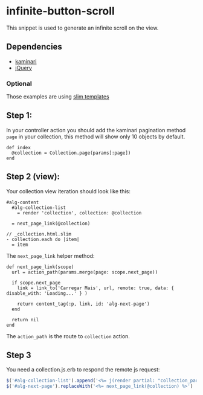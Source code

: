 # infinite-button-scroll

This snippet is used to generate an infinite scroll on the view.

## Dependencies

- [kaminari](https://github.com/amatsuda/kaminari)
- [jQuery](http://jquery.com/)

### Optional

Those examples are using [slim templates](http://slim-lang.com/)

## Step 1:

In your controller action you should add the kaminari pagination method `page` in your collection, this method will show only 10 objects by default.

```slim
def index
  @collection = Collection.page(params[:page])
end
```

## Step 2 (view):

Your collection view iteration should look like this:

```slim
#alg-content
  #alg-collection-list
    = render 'collection', collection: @collection

  = next_page_link(@collection)
```

```slim
// _collection.html.slim
- collection.each do |item|
  = item
```


The `next_page_link` helper method:

```slim
def next_page_link(scope)
  url = action_path(params.merge(page: scope.next_page))

  if scope.next_page
    link = link_to('Carregar Mais', url, remote: true, data: { disable_with: 'Loading...' } )

    return content_tag(:p, link, id: 'alg-next-page')
  end

  return nil
end
```

The `action_path` is the route to `collection` action.

## Step 3

You need a collection.js.erb to respond the remote js request:

```javascript
$('#alg-collection-list').append('<%= j(render partial: "collection_partial", locals: { collection: @collection } )%>');
$('#alg-next-page').replaceWith('<%= next_page_link(@collection) %>')
```